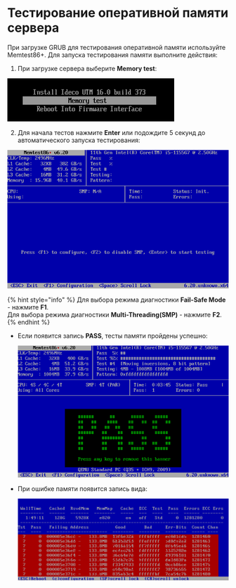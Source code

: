 # Тестирование оперативной памяти сервера

При загрузке GRUB для тестирования оперативной памяти используйте Memtest86+.
Для запуска тестирования памяти выполните действия:

1. При загрузке сервера выберите **Memory test**:
   
![](../../.gitbook/assets/memory-testing1.png)

2. Для начала тестов нажмите **Enter** или подождите 5 секунд до автоматического запуска тестирования:

![](../../.gitbook/assets/memory-testing2.png)

{% hint style="info" %}
Для выбора режима диагностики **Fail-Safe Mode** - нажмите **F1**.\
Для выбора режима диагностики **Multi-Threading(SMP)** - нажмите **F2**.
{% endhint %}

* Если появится запись **PASS**, тесты памяти пройдены успешно:

    ![](../../.gitbook/assets/memory-testing4.png)

* При ошибке памяти появится запись вида:
    
    ![](../../.gitbook/assets/memory-testing5.png)
